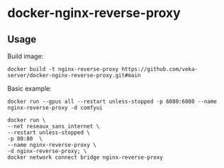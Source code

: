 # docker-nginx-reverse-proxy

## Usage

Build image:
```
docker build -t nginx-reverse-proxy https://github.com/veka-server/docker-nginx-reverse-proxy.git#main
```

Basic example:
```
docker run --gpus all --restart unless-stopped -p 6080:6080 --name nginx-reverse-proxy -d comfyui
```

```
docker run \
--net reseaux_sans_internet \
--restart unless-stopped \
-p 80:80  \
--name nginx-reverse-proxy \
-d nginx-reverse-proxy; \
docker network connect bridge nginx-reverse-proxy
```
